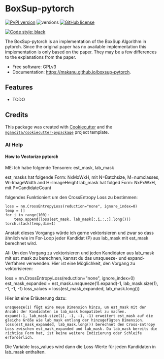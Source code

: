 # BoxSup-pytorch


[![PyPI version](https://badge.fury.io/py/boxsup-pytorch.svg)](https://badge.fury.io/py/boxsup-pytorch)
![versions](https://img.shields.io/pypi/pyversions/boxsup-pytorch.svg)
[![GitHub license](https://img.shields.io/github/license/makanu/boxsup-pytorch.svg)](https://github.com/makanu/boxsup-pytorch/blob/main/LICENSE)


[![Code style: black](https://img.shields.io/badge/code%20style-black-000000.svg)](https://github.com/psf/black)


The BoxSup-pytorch is an implementation of the BoxSup Algorithm in pytorch. Since the original paper has no available implementation this implementation is only based on the paper. They may be a few differences to the explanations from the paper.


- Free software: GPLv3
- Documentation: https://makanu.github.io/boxsup-pytorch.


## Features

* TODO

## Credits


This package was created with [Cookiecutter](https://github.com/audreyr/cookiecutter) and the [`mgancita/cookiecutter-pypackage`](https://mgancita.github.io/cookiecutter-pypackage/) project template.


### AI Help

#### How to Vectorize pytorch

ME:
Ich habe folgende Tensoren: est_mask, lab_mask

est_masks hat folgende Form: NxMxWxH, mit N=Batchsize, M=numclasses, W=ImageWidth and H=ImageHeight
lab_mask hat folged Form: NxPxWxH, mit P=CandidateCount

folgendes Funktioniert um den CrossEntropy Loss zu bestimmen:

```
loss = nn.CrossEntropyLoss(reduction="none", ignore_index=0)
temp = []
for i in range(100):
    temp.append(loss(est_mask, lab_mask[:,i,:,:].long()))
torch.stack(temp,dim=1) 
```
Anstatt dieses Vorgangs würde ich gerne vektorisieren und zwar so dass ähnlich wie im For-Loop jeder Kandidat (P) aus lab_mask mit est_mask berechnet wird.

AI:
Um den Vorgang zu vektorisieren und jeden Kandidaten aus lab_mask mit est_mask zu berechnen, kannst du das unsqueeze- und expand-Verfahren verwenden. Hier ist eine Möglichkeit, den Vorgang zu vektorisieren:

loss = nn.CrossEntropyLoss(reduction="none", ignore_index=0)
est_mask_expanded = est_mask.unsqueeze(1).expand(-1, lab_mask.size(1), -1, -1, -1)
loss_values = loss(est_mask_expanded, lab_mask.long())

Hier ist eine Erläuterung dazu:

    unsqueeze(1) fügt eine neue Dimension hinzu, um est_mask mit der Anzahl der Kandidaten in lab_mask kompatibel zu machen.
    expand(-1, lab_mask.size(1), -1, -1, -1) erweitert est_mask auf die gleiche Größe wie lab_mask entlang der hinzugefügten Dimension.
    loss(est_mask_expanded, lab_mask.long()) berechnet den Cross-Entropy Loss zwischen est_mask_expanded und lab_mask. Da lab_mask bereits die richtige Form hat, ist keine weitere Indizierung oder Schleife erforderlich.

Die Variable loss_values wird dann die Loss-Werte für jeden Kandidaten in lab_mask enthalten.